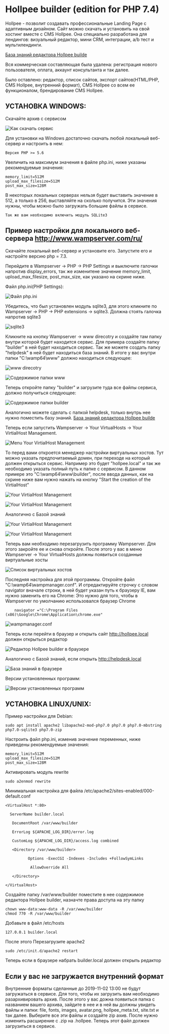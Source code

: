 # Hollpee builder (edition for PHP 7.4)
Hollpee - позволит создавать профессиональные Landing Page с адаптивным дизайном. Сайт можно скачать и установить на свой хостинг вместе с CMS Hollpee. Она специально разработана для лендингов: визуальный редактор, мини CRM, интеграции, a/b тест и мультилендинги.

[База знаний редактора Hollpee builde](https://github.com/hollpee-builder/helpdesk)

Вся коммерческая составляющая была удалена: регистрация нового пользователя, оплата, аккаунт консультанта и так далее.

Было оставлено: редактор, список сайтов, экспорт сайтов(HTML/PHP, CMS Hollpee, внутренний формат), CMS Hollpee со всем ее функционалом, брендирование CMS Hollpee.


## УСТАНОВКА WINDOWS:

Скачайте архив с сервисом

![Как скачать сервис](instructions-wamp64/Инструкция-018.jpg)

Для установки на Windows достаточно скачать любой локальный веб-сервер и настроить в нем:

    Версия PHP >= 5.6

Увеличить на максимум значения в файле php.ini, ниже указаны рекомендуемые значения:

    memory_limit=512M
    upload_max_filesize=512M
    post_max_size=128M

В некоторых локальных серверах нельзя будет выставить значение в 512, а только в 256, выставляйте на сколько получится.
Эти значения нужны, чтобы можно было загружать большие файлы в сервисе.

    Так же вам необходимо включить модуль SQLite3

## Пример настройки для локального веб-сервера http://www.wampserver.com/ru/

Скачайте локальный веб-сервер и установите его.
Запустите его и настройте версию php = 7.3.

Перейдите в Wampserver -> PHP -> PHP Settings и выключите галочки напротив display_errors, так же изменитене значение memory_limit, upload_max_filesize, post_max_size, как указано на скрине ниже.

Файл php.ini(PHP Settings):

![Файл php.ini](instructions-wamp64/Инструкция-002.jpg)

Убедитесь, что был установлен модуль sqlite3, для этого кликните по Wampserver -> PHP -> PHP extensions -> sqlite3. Должна стоять галочка напротив sqlite3

![sqlite3](instructions-wamp64/Инструкция-004.jpg)

Кликните на кнопку Wampserver -> www direcotry и создайте там папку внутри которой будет находится сервис. Для примера создайте папку "builder" в ней будет находиться сервис. Так же можете создать папку "helpdesk" в ней будет находиться база знаний. В итоге у вас внутри папки "C:\wamp64\www" должно находиться следующее:

![www direcotry](instructions-wamp64/Инструкция-009.jpg)

![Содержимое папки www](instructions-wamp64/Инструкция-005.jpg)

Теперь откройте папку "builder" и загрузите туда все файлы сервиса, должно получиться следующее:

![Содержимое папки builder](instructions-wamp64/Инструкция-019.jpg)

Аналогично можете сделать с папкой helpdesk, только внутрь нее нужно поместить базу знаний.
[База знаний редактора Hollpee builde](https://github.com/hollpee-builder/helpdesk)

Теперь если запустить Wampserver -> Your VirtualHosts -> Your VirtialHost Management.

![Menu Your VirtialHost Management](instructions-wamp64/Инструкция-008.jpg)

То перед вами откроется менеджер настройки виртуальных хостов. Тут можно указать предпочитаемый домен, при переходе на который должен открыться сервис. Например это будет "hollpee.local" и так же необходимо указать полный путь к папке с сервисом. В данном примере это "C:\wamp64\www\builder", после ввода данных, как на скрине ниже вам нужно нажать на кнопку "Start the creation of the VirtialHost"

![Your VirtialHost Management](instructions-wamp64/Инструкция-013.jpg)

![Your VirtialHost Management](instructions-wamp64/Инструкция-006.jpg)

Аналогично с Базой знаний

![Your VirtialHost Management](instructions-wamp64/Инструкция-011.jpg)

![Your VirtialHost Management](instructions-wamp64/Инструкция-012.jpg)

Теперь вам необходимо перезагрузить программу Wampserver. Для этого закройте ее и снова откройте. После этого у вас в меню
Wampserver -> Your VirtualHosts должны появиться созданные виртуальные хосты

![Список виртуальных хостов](instructions-wamp64/Инструкция-016.jpg)

Последняя настройка для этой программы. Откройте файл "C:\wamp64\wampmanager.conf". И отредактируйте строчку с словом navigator вначале строки, в ней будет указан путь к браузеру IE, вам нужно заменить его на Chrome:
Это нужно для того, чтобы в Wampserver по умолчанию использовался браузер Chrome

        navigator ="C:\Program Files (x86)\Google\Chrome\Application\chrome.exe"

![wampmanager.conf](instructions-wamp64/Инструкция-017.jpg)

Теперь если перейти в браузер и открыть сайт http://hollpee.local должен открыться редактор

![Редактор Hollpee builder в браузере](instructions-wamp64/Инструкция-015.jpg)

Аналогично с Базой знаний, если открыть http://helpdesk.local

![База знаний в браузере](instructions-wamp64/Инструкция-020.jpg)

Версии установленных программ:

![Версии установленных программ](instructions-wamp64/Инструкция-001.jpg)


## УСТАНОВКА LINUX/UNIX:

Пример настройки для Debian:

    sudo apt install apache2 libapache2-mod-php7.0 php7.0 php7.0-mbstring php7.0-sqlite3 php7.0-zip

Настроить файл php.ini, изменив значение переменных, ниже приведены рекомендуемые значения:

    memory_limit=512M
    upload_max_filesize=512M
    post_max_size=128M

Активировать модуль rewrite

    sudo a2enmod rewrite

Минимальная настройка для файла /etc/apache2/sites-enabled/000-default.conf

    <VirtualHost *:80>

      ServerName builder.local

       DocumentRoot /var/www/builder

       ErrorLog ${APACHE_LOG_DIR}/error.log

       CustomLog ${APACHE_LOG_DIR}/access.log combined

       <Directory /var/www/builder>

              Options -ExecCGI -Indexes -Includes +FollowSymLinks

               AllowOverride All

       </Directory>

    </VirtualHost>

Создайте папку /var/www/builder поместите в нее содержимое редактора Hollpee builder, назначте права доступа на эту папку

    chown www-data:www-data -R /var/www/builder
    chmod 770 -R /var/www/builder
Добавьте в файл /etc/hosts

    127.0.0.1 builder.local
После этого Перезагрузите apache2

    sudo /etc/init.d/apache2 restart

Теперь если в браузере набрать builder.local должен открыть редактор

## Если у вас не загружается внутренний формат
Внутренние форматы сделанные до 2019-11-02 13:00 не будут загружаться в сервисе. Для того, чтобы их загрузить вам необходимо
разархивировать архив. После этого у вас дожна появиться папка с названием вашего архива, зайдите в нее и в ней вы должны увидеть файлы и папки: file, fonts, images, avatar.png, hollpee_meta.txt, site.txt и так далее. Выберите все эти файлы и создайте zip ахив. После нужно изменить расширение с .zip на .hollpee. Теперь этот файл должен загрузиться в сервисе.



